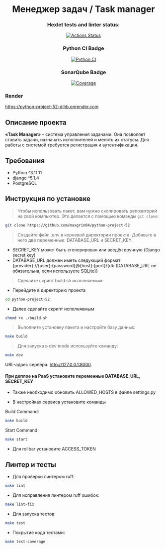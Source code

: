 <div align="center">
<h1>Менеджер задач / Task manager</h1>
</div>

<div align="center">

### Hexlet tests and linter status:
[![Actions Status](https://github.com/maxgrin04/python-project-52/actions/workflows/hexlet-check.yml/badge.svg)](https://github.com/maxgrin04/python-project-52/actions)

### Python CI Badge
[![Python CI](https://github.com/maxgrin04/python-project-52/actions/workflows/my_workflow.yml/badge.svg)](https://github.com/maxgrin04/python-project-52/actions/workflows/my_workflow.yml)

### SonarQube Badge

[![Coverage](https://sonarcloud.io/api/project_badges/measure?project=maxgrin04_python-project-52&metric=coverage)](https://sonarcloud.io/summary/new_code?id=maxgrin04_python-project-52)

</div>

### Render
https://python-project-52-dihb.onrender.com


## Описание проекта

**«Task Manager»** – система управления задачами. Она позволяет ставить задачи, назначать исполнителей и менять их статусы. Для работы с системой требуется регистрация и аутентификация.

## Требования

- Python ^3.11.11
- django ^5.1.4
- PostgreSQL

## Инструкция по установке

> Чтобы использовать пакет, вам нужно скопировать репозиторий на свой компьютер. Это делается с помощью команды ``git clone``:

```bash
git clone https://github.com/maxgrin04/python-project-52
```

> Создайте файл .env в корневой директории проекта. Добавьте в него две переменные: DATABASE_URL и SECRET_KEY.

- SECRET_KEY может быть сгенерирован или введён вручную (Django secret key)
- DATABASE_URL должен иметь следующий формат: {provider}://{user}:{password}@{host}:{port}/{db (DATABASE_URL не обязательна, если используете SQLite)}

> Сделайте скрипт build.sh исполняемым:

- Перейдите в директорию проекта
```bash
cd python-project-52
```

- Далее сделайте скрипт исполняемым
```bash
chmod +x ./build.sh
```

> Выполните установку пакета и настройте базу данных:

```bash
make build
```

> Для запуска в dev mode используйте команду:
```bash
make dev
```
URL-адрес сервера: http://127.0.0.1:8000.

#### При деплое на PaaS установите переменные DATABASE_URL, SECRET_KEY

- Также необходимо обновить ALLOWED_HOSTS в файле settings.py

- В настройках сервиса установите команды

Build Command:
```bash
make build
```

Start Command
```bash
make start
```

- Для rollbar установите ACCESS_TOKEN

## Линтер и тесты

- Для проверки линтером ruff:
```bash
make lint
```

- Для исправления линтером ruff ошибок:
```bash
make lint-fix
```

- Для запуска тестов:
```bash
make test
```

- Покрытие кода тестами:
```bash
make test-coverage
```